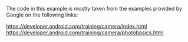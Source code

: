 The code in this example is mostly taken from the examples provided by Google on the
following links:

https://developer.android.com/training/camera/index.html
https://developer.android.com/training/camera/photobasics.html
